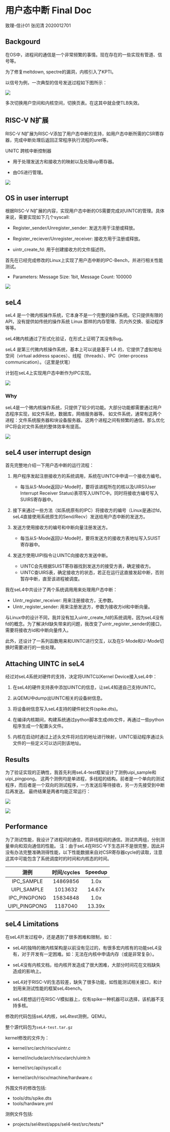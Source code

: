 # 用户态中断 Final Doc

致理-信计01 张闰清 2020012701

## Backgourd

在OS中，进程间的通信是一个非常频繁的事情。现在存在的一些实现有管道、信号等。

为了修复meltdown, spectre的漏洞，内核引入了KPTI。

以信号为例，一次典型的信号发送过程如下图所示：

![](1.jpg)

多次切换用户空间和内核空间，切换页表。在这其中就会使TLB失效。

## RISC-V N扩展

RISC-V N扩展为RISC-V添加了用户态中断的支持，如用户态中断所需的CSR寄存器，完成中断处理后返回正常程序执行流程的uret等。

UNITC 跨核中断控制器

- 用于处理发送方和接收方的映射以及处理uip寄存器。

- 由OS进行管理。

![](2.png)

## OS in user interrupt

根据RISC-V N扩展的内容，实现用户态中断的OS需要完成对UINTC的管理。具体来说，需要实现如下几个syscall:

- Register_sender/Unregister_sender: 发送方用于注册或释放。

- Register_reciever/Unregister_receiver: 接收方用于注册或释放。

- uintr_create_fd: 用于创建接收方的文件描述符。

首先在已经完成修改的Linux上实现了用户态中断的IPC-Bench，并进行相关性能测试。

- Parameters: Message Size: 1bit, Message Count: 100000

![](3.png)

## seL4

seL4 是一个微内核操作系统，它本身不是一个完整的操作系统。它只提供有限的 API，没有提供如传统的操作系统 Linux 那样的内存管理、页内外交换、驱动程序等等。

seL4微内核通过了形式化验证，在形式上证明了其没有Bug。

seL4 是第三代微内核操作系统，基本上可以说是基于 L4 的，它提供了虚拟地址空间（virtual address spaces）、线程（threads）、IPC（inter-process communication）。（这里是伏笔）

计划在seL4上实现用户态中断作为IPC实现。	

![](4.png)

### Why

seL4是一个微内核操作系统，只提供了较少的功能。大部分功能都需要通过用户态程序实现，如文件系统，数据库，网络服务器等。
如文件系统，通常有这两个进程：文件系统服务器和块设备服务器。这两个进程之间有频繁的通信。那么优化IPC将会对文件系统的整体效率有提高。

![](5.png)

## seL4 user interrupt design

首先完整地介绍一下用户态中断的运行流程：

1. 用户程序发起注册接收方的系统调用，系统在UINTC中申请一个接收方编号。
   - 每当从S-Mode返回U-Mode时，要将该进程所在的核以及UIRS(User Interrupt Receiver Status)表项写入UINTC中。同时将接收方编号写入SUIRS寄存器中。

2. 接下来通过一些方法（如系统原有的IPC）将接收方的编号（Linux是通过fd，seL4直接使用系统原生的Send/Recv）发送给用户态中断的发送方。

3. 发送方使用接收方的编号和中断向量注册发送方。
   - 每当从S-Mode返回U-Mode时，要将发送方的接收方表地址写入SUIST寄存器中。

4. 发送方使用UIPI指令让UINTC向接收方发送中断。
     - UINTC会先根据SUIST寄存器找到发送方的接受方表，确定接收方。
     - UINTC查UIRS表，确定接收方的状态，若正在运行这直接发起中断，否则暂存中断，直至该进程被调度。

我在seL4中共设计了两个系统调用用来处理用户态中断：

- Uintr_register_receiver: 用来注册接收方，无参数。
- Uintr_register_sender: 用来注册发送方，参数为接收方id和中断向量。

与Linux中的设计不同，我并没有加入uintr_create_fd的系统调用，因为seL4没有fd的概念。为了解决fd缺失带来的问题，我改变了uintr_register_sender的接口，需要将接收方id和中断向量传入。

此外，还设计了一系列函数用来和UINTC进行交互，以及在S-Mode和U-Mode切换时需要进行的一些处理。

## Attaching UINTC in seL4

经过对seL4系统对硬件的支持，决定将UINTC以Kernel Device接入seL4中：

1. 在seL4的硬件支持表中添加UINTC的信息，让seL4知道自己支持UINTC。

2. 从QEMU中dump出UINTC相关的设备树信息。

3. 将设备树信息写入seL4支持的硬件树文件(spike.dts)。

4. 在编译内核期间，构建系统通过python脚本生成dtb文件，再通过一些python程序生成一个配置头文件。

5. 内核在启动时通过上述头文件将对应的地址进行映射，UINTC驱动程序通过头文件的一些定义可以访问到该地址。

## Results

为了验证实现的正确性，我首先利用seL4-test框架设计了测例uipi_sample和uipi_pingpong。
这两个测例均是单进程，多线程的结构。前者是一个单向的测试程序，而后者是一个双向的测试程序，一方发送后等待接收，另一方先接受到中断后再发送。
最终结果是两者均能正常运行：

![](6.png)

![](7.png)

## Performance

为了测试性能，我设计了进程间的通信，而非线程间的通信。测试共两组，分别测量单向和双向通信的性能。
注：由于seL4在RISC-V下生态并不是很完整，因此并没有办法完整准确测得性能，以下性能数据来自对CSR寄存器cycle的读取，注意这其中可能包含了系统调度时的时间和内核态的时间。

|   **测例**    | **时间**/cycles | **Speedup** |
| :-----------: | :-------------: | :---------: |
|  IPC_SAMPLE   |    14869856     |    1.0x     |
|  UIPI_SAMPLE  |     1013632     |   14.67x    |
| IPC_PINGPONG  |    15834848     |    1.0x     |
| UIPI_PINGPONG |     1187040     |   13.39x    |

## seL4 Limitations

在seL4开发过程中，还是遇到了很多困难和限制，如：

- seL4的独特的微内核架构是以前没有见过的，有很多宏内核有的功能seL4没有，对于开发有一定困难。如：无法在内核中申请内存（或是非常复杂）。

- seL4没有内核文档，给内核开发造成了很大困难，大部分时间花在文档缺失造成的影响上。

- seL4对于RISC-V的生态较差，缺失了很多功能，如性能测试相关接口，和计划用来测试性能的框架seL4bench。

- seL4若想运行在RISC-V模拟器上，仅有spike一种机器可以选择，该机器不支持多核。


修改的代码包括seL4内核，seL4test测例，QEMU。



整个源代码包为```seL4-test.tar.gz```

kernel修改的文件为：

- kernel/src/arch/riscv/uintr.c

- kernel/include/arch/riscv/arch/uintr.h

- kernel/src/api/syscall.c

- kernel/arch/riscv/machine/hardware.c

外围文件的修改包括:

- tools/dts/spike.dts
- tools/hardware.yml

测例文件包括:

- projects/sel4test/apps/sel4-test/src/tests/*

